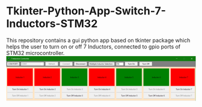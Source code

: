 # Tkinter-Python-App-Switch-7-Inductors-STM32
This repository contains a gui python app based on tkinter package which helps the user to turn on or off 7 Inductors, connected to gpio ports of STM32 microcontroller.
![alt text](https://github.com/amirmohammadnsh/Tkinter-Python-App-Switch-7-Inductors/blob/94c7f972ac1b4974362272ee1c93450d8a0cfa0d/Interdace-7-Switches.jpg)
